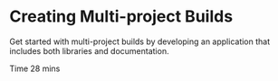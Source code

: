 # Creating Multi-project Builds
Get started with multi-project builds by developing an application that includes both libraries and documentation.

Time
28 mins
